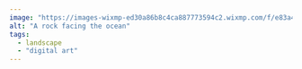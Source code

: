 ```yaml
---
image: "https://images-wixmp-ed30a86b8c4ca887773594c2.wixmp.com/f/e83a41f0-1127-4c89-9388-cca19c024bde/dd5zapw-d8cc2375-6e9d-478b-b79c-16a1f7d16a19.jpg?token=eyJ0eXAiOiJKV1QiLCJhbGciOiJIUzI1NiJ9.eyJzdWIiOiJ1cm46YXBwOjdlMGQxODg5ODIyNjQzNzNhNWYwZDQxNWVhMGQyNmUwIiwiaXNzIjoidXJuOmFwcDo3ZTBkMTg4OTgyMjY0MzczYTVmMGQ0MTVlYTBkMjZlMCIsIm9iaiI6W1t7InBhdGgiOiJcL2ZcL2U4M2E0MWYwLTExMjctNGM4OS05Mzg4LWNjYTE5YzAyNGJkZVwvZGQ1emFwdy1kOGNjMjM3NS02ZTlkLTQ3OGItYjc5Yy0xNmExZjdkMTZhMTkuanBnIn1dXSwiYXVkIjpbInVybjpzZXJ2aWNlOmZpbGUuZG93bmxvYWQiXX0.RySKt7CvudNjLS54-gAH3djWtAquBw_oGYXSKebyFZM"
alt: "A rock facing the ocean"
tags: 
  - landscape
  - "digital art"
---
```

